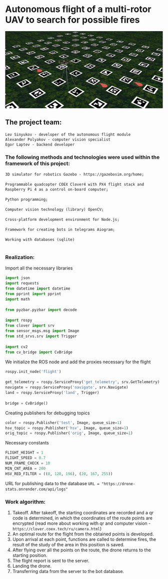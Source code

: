 # Autonomous flight of a multi-rotor UAV to search for possible fires

![image](https://github.com/Sandrolek/info-project-clover/blob/master/drone_sim.jpg)

## The project team:
```
Lev Sinyukov - developer of the autonomous flight module
Alexander Polyakov - computer vision specialist
Egor Laptev - backend developer
```

### The following methods and technologies were used within the framework of this project:


```
3D simulator for robotics Gazebo - https://gazebosim.org/home;

Programmable quadcopter COEX Clover4 with PX4 flight stack and Raspberry Pi 4 as a control on-board computer;

Python programming;

Computer vision technology (library) OpenCV;

Cross-platform development environment for Node.js;

Framework for creating bots in telegrams Aiogram;

Working with databases (sqlite)


```

### Realization:

Import all the necessary libraries

```python
import json
import requests
from datetime import datetime
from pprint import pprint
import math 

from pyzbar.pyzbar import decode

import rospy 
from clover import srv 
from sensor_msgs.msg import Image 
from std_srvs.srv import Trigger 

import cv2 
from cv_bridge import CvBridge
```

We initialize the ROS node and add the proxies necessary for the flight
```python
rospy.init_node('flight')

get_telemetry = rospy.ServiceProxy('get_telemetry', srv.GetTelemetry) 
navigate = rospy.ServiceProxy('navigate', srv.Navigate)
land = rospy.ServiceProxy('land', Trigger) 

bridge = CvBridge() 
```

Creating publishers for debugging topics
```python
color = rospy.Publisher('test', Image, queue_size=1)
hsv_topic = rospy.Publisher('hsv', Image, queue_size=1)
orig_topic = rospy.Publisher('orig', Image, queue_size=1)
```
Necessary constants
```python
FLIGHT_HEIGHT = 1
FLIGHT_SPEED = 0.7
NUM_FRAME_CHECK = 10
MIN_CNT_AREA = 200
HSV_RED_FILTER = ((0, 120, 196), (20, 167, 255))
```

URL for publishing data to the database
```URL = "https://drone-stats.onrender.com/api/logs"```

### Work algorithm:
1. Takeoff. After takeoff, the starting coordinates are recorded and a qr code is determined, in which the coordinates of the route points are encrypted (read more about working with qr and computer vision - ```https://clover.coex.tech/ru/camera.html```)
2. An optimal route for the flight from the obtained points is developed.
3. Upon arrival at each point, functions are called to determine fires, the result of the study of the area in this position is saved.
4. After flying over all the points on the route, the drone returns to the starting position.
5. The flight report is sent to the server.
6. Landing the drone.
7. Transferring data from the server to the bot database.
